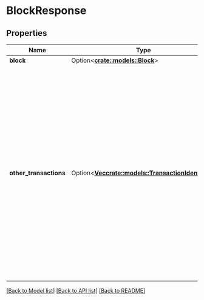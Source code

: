 # BlockResponse

## Properties

Name | Type | Description | Notes
------------ | ------------- | ------------- | -------------
**block** | Option<[**crate::models::Block**](Block.md)> |  | [optional]
**other_transactions** | Option<[**Vec<crate::models::TransactionIdentifier>**](TransactionIdentifier.md)> | Some blockchains may require additional transactions to be fetched that weren't returned in the block response (ex: block only returns transaction hashes). For blockchains with a lot of transactions in each block, this can be very useful as consumers can concurrently fetch all transactions returned.  | [optional]

[[Back to Model list]](../README.md#documentation-for-models) [[Back to API list]](../README.md#documentation-for-api-endpoints) [[Back to README]](../README.md)


